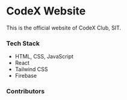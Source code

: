 # CodeX Website

This is the official website of CodeX Club, SIT.

### Tech Stack

- HTML, CSS, JavaScript
- React
- Tailwind CSS
- Firebase

### Contributors

